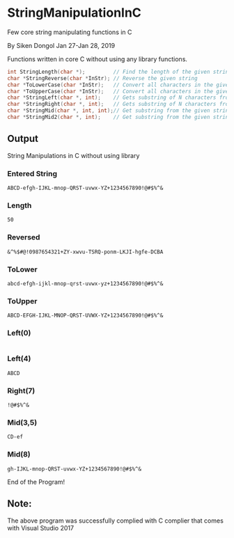 # StringManipulationInC
Few core string manipulating functions in C

By Siken Dongol Jan 27-Jan 28, 2019

Functions written in core C without using any library functions.
```c
int StringLength(char *);         // Find the length of the given string
char *StringReverse(char *InStr); // Reverse the given string
char *ToLowerCase(char *InStr);   // Convert all characters in the given string to lowercase characters
char *ToUpperCase(char *InStr);   // Convert all characters in the given string to uppercase characters
char *StringLeft(char *, int);    // Gets substring of N characters from the given string from left
char *StringRight(char *, int);   // Gets substring of N characters from the given string from right
char *StringMid(char *, int, int);// Get substring from the given string from start position upto N characters
char *StringMid2(char *, int);    // Get substring from the given string from start position till end
```

## Output
String Manipulations in C without using library

### Entered String
```
ABCD-efgh-IJKL-mnop-QRST-uvwx-YZ+1234567890!@#$%^&
```
### Length
```
50
```
### Reversed
```
&^%$#@!0987654321+ZY-xwvu-TSRQ-ponm-LKJI-hgfe-DCBA
```
### ToLower
```
abcd-efgh-ijkl-mnop-qrst-uvwx-yz+1234567890!@#$%^&
```
### ToUpper
```
ABCD-EFGH-IJKL-MNOP-QRST-UVWX-YZ+1234567890!@#$%^&
```
### Left(0)
```

```
### Left(4)
```
ABCD
```
### Right(7)
```
!@#$%^&
```
### Mid(3,5)
```
CD-ef
```
### Mid(8)
```
gh-IJKL-mnop-QRST-uvwx-YZ+1234567890!@#$%^&
```

End of the Program!

## Note:
The above program was successfully complied with C complier that comes with Visual Studio 2017
